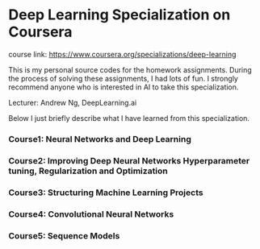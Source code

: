 # Deep Learning Specialization on Coursera
course link: https://www.coursera.org/specializations/deep-learning

This is my personal source codes for the homework assignments. During the process of solving these assignments, I had lots of fun. I strongly recommend anyone who is interested in AI to take this specialization.

Lecturer: Andrew Ng, DeepLearning.ai

Below I just briefly describe what I have learned from this specialization.
### Course1: Neural Networks and Deep Learning

### Course2: Improving Deep Neural Networks Hyperparameter tuning, Regularization and Optimization

### Course3: Structuring Machine Learning Projects

### Course4: Convolutional Neural Networks

### Course5: Sequence Models
